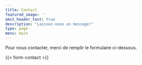 ```yaml
---
title: Contact
featured_image: ''
omit_header_text: true
description: "Laissez-nous un message!"
type: page
menu: main
---
```


Pour nous contacter, merci de remplir le formulaire ci-dessous.

{{< form-contact >}}

